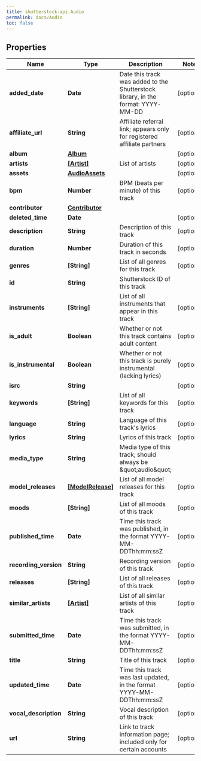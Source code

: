 ```yaml
---
title: shutterstock-api.Audio
permalink: docs/Audio
toc: false
---
```




## Properties

Name | Type | Description | Notes
------------ | ------------- | ------------- | -------------
**added_date** | **Date** | Date this track was added to the Shutterstock library, in the format: YYYY-MM-DD | [optional] 
**affiliate_url** | **String** | Affiliate referral link; appears only for registered affiliate partners | [optional] 
**album** | [**Album**](Album) |  | [optional] 
**artists** | [**[Artist]**](Artist) | List of artists | [optional] 
**assets** | [**AudioAssets**](AudioAssets) |  | [optional] 
**bpm** | **Number** | BPM (beats per minute) of this track | [optional] 
**contributor** | [**Contributor**](Contributor) |  | 
**deleted_time** | **Date** |  | [optional] 
**description** | **String** | Description of this track | [optional] 
**duration** | **Number** | Duration of this track in seconds | [optional] 
**genres** | **[String]** | List of all genres for this track | [optional] 
**id** | **String** | Shutterstock ID of this track | 
**instruments** | **[String]** | List of all instruments that appear in this track | [optional] 
**is_adult** | **Boolean** | Whether or not this track contains adult content | [optional] 
**is_instrumental** | **Boolean** | Whether or not this track is purely instrumental (lacking lyrics) | [optional] 
**isrc** | **String** |  | [optional] 
**keywords** | **[String]** | List of all keywords for this track | [optional] 
**language** | **String** | Language of this track&#39;s lyrics | [optional] 
**lyrics** | **String** | Lyrics of this track | [optional] 
**media_type** | **String** | Media type of this track; should always be \&quot;audio\&quot; | 
**model_releases** | [**[ModelRelease]**](ModelRelease) | List of all model releases for this track | [optional] 
**moods** | **[String]** | List of all moods of this track | [optional] 
**published_time** | **Date** | Time this track was published, in the format YYYY-MM-DDThh:mm:ssZ | [optional] 
**recording_version** | **String** | Recording version of this track | [optional] 
**releases** | **[String]** | List of all releases of this track | [optional] 
**similar_artists** | [**[Artist]**](Artist) | List of all similar artists of this track | [optional] 
**submitted_time** | **Date** | Time this track was submitted, in the format YYYY-MM-DDThh:mm:ssZ | [optional] 
**title** | **String** | Title of this track | [optional] 
**updated_time** | **Date** | Time this track was last updated, in the format YYYY-MM-DDThh:mm:ssZ | [optional] 
**vocal_description** | **String** | Vocal description of this track | [optional] 
**url** | **String** | Link to track information page; included only for certain accounts | [optional] 


